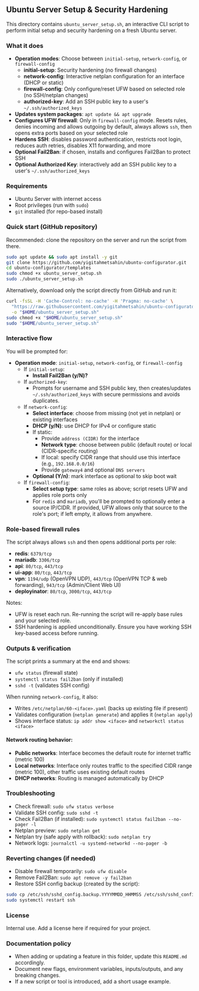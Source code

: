 ## Ubuntu Server Setup & Security Hardening

This directory contains `ubuntu_server_setup.sh`, an interactive CLI script to perform initial setup and security hardening on a fresh Ubuntu server.

### What it does
- **Operation modes**: Choose between `initial-setup`, `network-config`, or `firewall-config`
  - **initial-setup**: Security hardening (no firewall changes)
  - **network-config**: Interactive netplan configuration for an interface (DHCP or static)
  - **firewall-config**: Only configure/reset UFW based on selected role (no SSH/netplan changes)
  - **authorized-key**: Add an SSH public key to a user's `~/.ssh/authorized_keys`
- **Updates system packages**: `apt update && apt upgrade`
- **Configures UFW firewall**: Only in `firewall-config` mode. Resets rules, denies incoming and allows outgoing by default, always allows `ssh`, then opens extra ports based on your selected role
- **Hardens SSH**: disables password authentication, restricts root login, reduces auth retries, disables X11 forwarding, and more
- **Optional Fail2Ban**: if chosen, installs and configures Fail2Ban to protect SSH
 - **Optional Authorized Key**: interactively add an SSH public key to a user's `~/.ssh/authorized_keys`

### Requirements
- Ubuntu Server with internet access
- Root privileges (run with `sudo`)
- `git` installed (for repo-based install)

### Quick start (GitHub repository)
Recommended: clone the repository on the server and run the script from there.

```bash
sudo apt update && sudo apt install -y git
git clone https://github.com/yigitahmetsahin/ubuntu-configurator.git
cd ubuntu-configurator/templates
sudo chmod +x ubuntu_server_setup.sh
sudo ./ubuntu_server_setup.sh
```

Alternatively, download only the script directly from GitHub and run it:

```bash
curl -fsSL -H 'Cache-Control: no-cache' -H 'Pragma: no-cache' \
  "https://raw.githubusercontent.com/yigitahmetsahin/ubuntu-configurator/main/ubuntu_server_setup.sh?t=$(date +%s)" \
  -o "$HOME/ubuntu_server_setup.sh"
sudo chmod +x "$HOME/ubuntu_server_setup.sh"
sudo "$HOME/ubuntu_server_setup.sh"
```

### Interactive flow
You will be prompted for:
- **Operation mode**: `initial-setup`, `network-config`, or `firewall-config`
  - If `initial-setup`:
    - **Install Fail2Ban (y/N)?**
  - If `authorized-key`:
    - Prompts for username and SSH public key, then creates/updates `~/.ssh/authorized_keys` with secure permissions and avoids duplicates.
  - If `network-config`:
    - **Select interface**: choose from missing (not yet in netplan) or existing interfaces
    - **DHCP (y/N)**: use DHCP for IPv4 or configure static
    - If static: 
      - Provide `address (CIDR)` for the interface
      - **Network type**: choose between public (default route) or local (CIDR-specific routing)
      - If local: specify CIDR range that should use this interface (e.g., `192.168.0.0/16`)
      - Provide `gateway4` and optional `DNS servers`
    - **Optional (Y/n)**: mark interface as optional to skip boot wait
  - If `firewall-config`:
    - **Select setup type**: same roles as above; script resets UFW and applies role ports only
    - For `redis` and `mariadb`, you'll be prompted to optionally enter a source IP/CIDR. If provided, UFW allows only that source to the role's port; if left empty, it allows from anywhere.

### Role-based firewall rules
The script always allows `ssh` and then opens additional ports per role:
- **redis**: `6379/tcp`
- **mariadb**: `3306/tcp`
- **api**: `80/tcp`, `443/tcp`
- **ui-app**: `80/tcp`, `443/tcp`
- **vpn**: `1194/udp` (OpenVPN UDP), `443/tcp` (OpenVPN TCP & web forwarding), `943/tcp` (Admin/Client Web UI)
- **deployinator**: `80/tcp`, `3000/tcp`, `443/tcp`

Notes:
- UFW is reset each run. Re-running the script will re-apply base rules and your selected role.
- SSH hardening is applied unconditionally. Ensure you have working SSH key-based access before running.

### Outputs & verification
The script prints a summary at the end and shows:
- `ufw status` (firewall state)
- `systemctl status fail2ban` (only if installed)
- `sshd -t` (validates SSH config)

When running `network-config`, it also:
- Writes `/etc/netplan/60-<iface>.yaml` (backs up existing file if present)
- Validates configuration (`netplan generate`) and applies it (`netplan apply`)
- Shows interface status: `ip addr show <iface>` and `networkctl status <iface>`

#### Network routing behavior:
- **Public networks**: Interface becomes the default route for internet traffic (metric 100)
- **Local networks**: Interface only routes traffic to the specified CIDR range (metric 100), other traffic uses existing default routes
- **DHCP networks**: Routing is managed automatically by DHCP

### Troubleshooting
- Check firewall: `sudo ufw status verbose`
- Validate SSH config: `sudo sshd -t`
- Check Fail2Ban (if installed): `sudo systemctl status fail2ban --no-pager -l`
 - Netplan preview: `sudo netplan get`
 - Netplan try (safe apply with rollback): `sudo netplan try`
 - Network logs: `journalctl -u systemd-networkd --no-pager -b`

### Reverting changes (if needed)
- Disable firewall temporarily: `sudo ufw disable`
- Remove Fail2Ban: `sudo apt remove -y fail2ban`
- Restore SSH config backup (created by the script):
```bash
sudo cp /etc/ssh/sshd_config.backup.YYYYMMDD_HHMMSS /etc/ssh/sshd_config
sudo systemctl restart ssh
```

### License
Internal use. Add a license here if required for your project.


### Documentation policy
- When adding or updating a feature in this folder, update this `README.md` accordingly.
- Document new flags, environment variables, inputs/outputs, and any breaking changes.
- If a new script or tool is introduced, add a short usage example.

